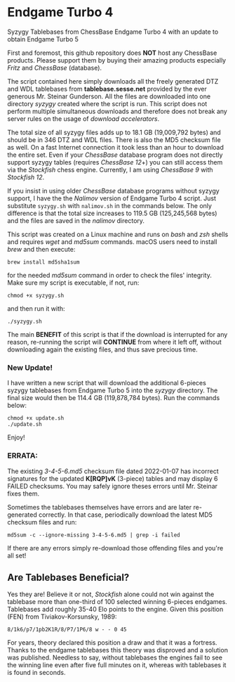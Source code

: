# Endgame Turbo 4
Syzygy Tablebases from ChessBase Endgame Turbo 4 with an update to obtain Endgame Turbo 5

First and foremost, this github repository does **NOT** host any ChessBase products. Please support them by buying their amazing products especially *Fritz* and *ChessBase* (database).

The script contained here simply downloads all the freely generated DTZ and WDL tablebases from **tablebase.sesse.net** provided by the ever generous Mr. Steinar Gunderson. All the files are downloaded into one directory *syzygy* created where the script is run. This script does not perform multiple simultaneous downloads and therefore does not break any server rules on the usage of *download accelerators*.

The total size of all syzygy files adds up to 18.1 GB (19,009,792 bytes) and should be in 346 DTZ and WDL files. There is also the MD5 checksum file as well. On a fast Internet connection it took less than an hour to download the entire set. Even if your *ChessBase* database program does not directly support syzygy tables (requires *ChessBase 12*+) you can still access them via the *Stockfish* chess engine. Currently, I am using *ChessBase 9* with *Stockfish 12*.

If you insist in using older *ChessBase* database programs without syzygy support, I have the the *Nalimov* version of Endgame Turbo 4 script. Just substitute ```syzygy.sh``` with ```nalimov.sh``` in the commands below. The only difference is that the total size increases to 119.5 GB (125,245,568 bytes) and the files are saved in the *nalimov* directory.

This script was created on a Linux machine and runs on *bash* and *zsh* shells and requires *wget* and *md5sum* commands. macOS users need to install *brew* and then execute:

```brew install md5sha1sum```

for the needed *md5sum* command in order to check the files' integrity. Make sure my script is executable, if not, run:

```chmod +x syzygy.sh```

and then run it with:

```./syzygy.sh```

The main **BENEFIT** of this script is that if the download is interrupted for any reason, re-running the script will **CONTINUE** from where it left off, without downloading again the existing files, and thus save precious time.

### New Update!

I have written a new script that will download the additional 6-pieces syzygy tablebases from Endgame Turbo 5 into the *syzygy* directory. The final size would then be 114.4 GB (119,878,784 bytes). Run the commands below:

```
chmod +x update.sh
./update.sh
```

Enjoy!

### ERRATA:
The existing *3-4-5-6.md5* checksum file dated 2022-01-07 has incorrect signatures for the updated **K[RQP]vK** (3-piece) tables and may display 6 FAILED checksums. You may safely ignore theses errors until Mr. Steinar fixes them.

Sometimes the tablebases themselves have errors and are later re-generated correctly. In that case, periodically download the latest MD5 checksum files and run:

```md5sum -c --ignore-missing 3-4-5-6.md5 | grep -i failed```

If there are any errors simply re-download those offending files and you're all set!

## Are Tablebases Beneficial?

Yes they are! Believe it or not, *Stockfish* alone could not win against the tablebase more than one-third of 100 selected winning 6-pieces endgames. Tablebases add roughly 35-40 Elo points to the engine. Given this position (FEN) from Tiviakov-Korsunsky, 1989:

```8/1k6/p7/1pb2K1R/8/P7/1P6/8 w - - 0 45```

For years, theory declared this position a draw and that it was a fortress. Thanks to the endgame tablebases this theory was disproved and a solution was published.  Needless to say, without tablebases the engines fail to see the winning line even after five full minutes on it, whereas with tablebases it is found in seconds. 
